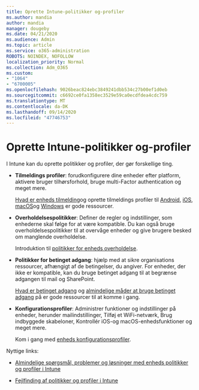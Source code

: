 ```yaml
---
title: Oprette Intune-politikker og-profiler
ms.author: mandia
author: mandia
manager: dougeby
ms.date: 04/21/2020
ms.audience: Admin
ms.topic: article
ms.service: o365-administration
ROBOTS: NOINDEX, NOFOLLOW
localization_priority: Normal
ms.collection: Adm_O365
ms.custom:
- "1064"
- "6700005"
ms.openlocfilehash: 9026beac824ebc3849241dbb534c27b00ef1d0eb
ms.sourcegitcommit: c6692ce0fa1358ec3529e59ca0ecdfdea4cdc759
ms.translationtype: MT
ms.contentlocale: da-DK
ms.lasthandoff: 09/14/2020
ms.locfileid: "47746753"
---
```

# <a name="creating-intune-policy-and-profiles"></a>Oprette Intune-politikker og-profiler

I Intune kan du oprette politikker og profiler, der gør forskellige ting.

- **Tilmeldings profiler**: forudkonfigurere dine enheder efter platform, aktivere bruger tilhørsforhold, bruge multi-Factor authentication og meget mere.

  [Hvad er enheds tilmelding](https://docs.microsoft.com/intune/device-enrollment)og oprette tilmeldings profiler til [Android](https://docs.microsoft.com/intune/android-enroll), [iOS](https://docs.microsoft.com/intune/ios-enroll), [macOS](https://docs.microsoft.com/intune/macos-enroll)og [Windows](https://docs.microsoft.com/intune/windows-enrollment-methods) er gode ressourcer.

- **Overholdelsespolitikker**: Definer de regler og indstillinger, som enhederne skal følge for at være kompatible. Du kan også bruge overholdelsespolitikker til at overvåge enheder og give brugere besked om manglende overholdelse.

  Introduktion til [politikker for enheds overholdelse](https://docs.microsoft.com/intune/device-compliance-get-started).
- **Politikker for betinget adgang**: hjælp med at sikre organisations ressourcer, afhængigt af de betingelser, du angiver. For enheder, der ikke er kompatible, kan du bruge betinget adgang til at begrænse adgangen til mail og SharePoint.

  [Hvad er betinget adgang](https://docs.microsoft.com/intune/conditional-access) og [almindelige måder at bruge betinget adgang](https://docs.microsoft.com/intune/conditional-access-intune-common-ways-use) på er gode ressourcer til at komme i gang.

- **Konfigurationsprofiler**: Administrer funktioner og indstillinger på enheder, herunder mailindstillinger, Tilføj et WiFi-netværk, Brug indbyggede skabeloner, Kontrollér iOS-og macOS-enhedsfunktioner og meget mere.

  Kom i gang med [enheds konfigurationsprofiler](https://docs.microsoft.com/intune/device-profiles).

Nyttige links:

- [Almindelige spørgsmål, problemer og løsninger med enheds politikker og profiler i Intune](https://docs.microsoft.com/intune/device-profile-troubleshoot)

- [Fejlfinding af politikker og profiler i Intune](https://docs.microsoft.com/intune/troubleshoot-policies-in-microsoft-intune)
